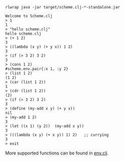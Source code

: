 ```shell
rlwrap java -jar target/scheme.clj-*-standalone.jar

Welcome to Scheme.clj
> 1
1
> "hello scheme.clj"
hello scheme.clj
> (+ 1 2)
3
> ((lambda (x y) (+ y x)) 1 2)
3
> (if (> 3 2) 3 2)
3
> (cons 1 2)
#scheme.env.pair{:x 1, :y 2}
> (list 1 2)
(1 2)
> (car (list 1 2))
1
> (cdr (list 1 2))
(2)
> (if (> 3 2) 3 2)
3
> (define (my-add x y) (+ y x))
nil
> (my-add 1 2)
3
> (let ((x 1) (y 2))  (my-add x y))
3
> (((lambda (x y) (+ x y)) 1) 2)   ;; currying
3
> exit
```

More supported functions can be found in [env.clj](../src/scheme/env.clj).
